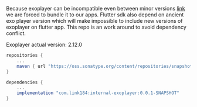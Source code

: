 Because exoplayer can be incompatible even between minor versions [link](https://github.com/google/ExoPlayer/issues/3680#issuecomment-357618805) we are forced to bundle it to our apps.
Flutter sdk also depend on ancient exo player version which will make impossible to include new versions of exoplayer on flutter app.
This repo is an work around to avoid dependency conflict.

Exoplayer actual version: 2.12.0
```gradle
repositories {
    ...
    maven { url "https://oss.sonatype.org/content/repositories/snapshots/" }
}

dependencies {
    ...
    implementation "com.link184:internal-exoplayer:0.0.1-SNAPSHOT"
}
```
